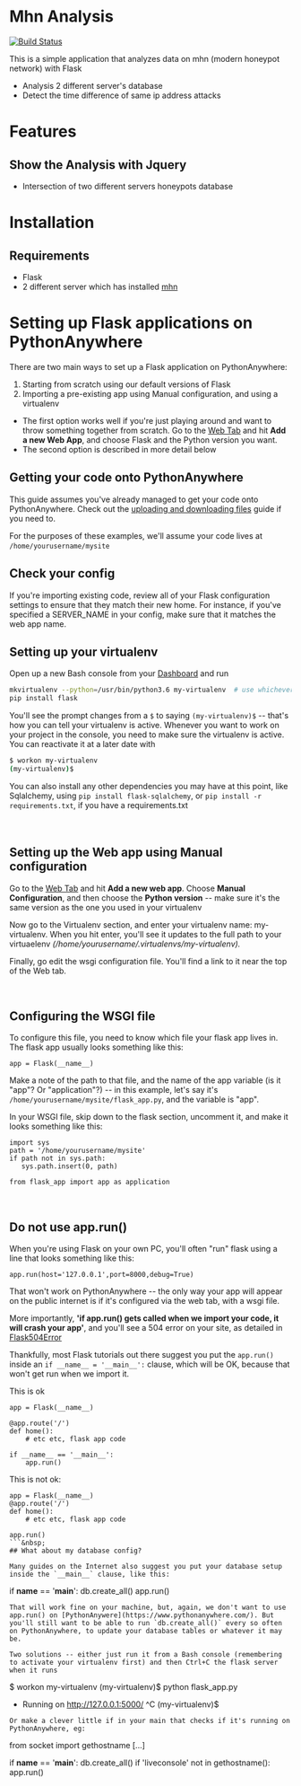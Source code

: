# Mhn Analysis

[![Build Status](https://travis-ci.org/joemccann/dillinger.svg?branch=master)](https://github.com/omerfarukbaysal/mhnanalysis)

This is a simple application that analyzes data on mhn (modern honeypot network) with Flask

  - Analysis 2 different server's database
  - Detect the time difference of same ip address attacks
&nbsp;
&nbsp;
# Features
## Show the Analysis with Jquery

  - Intersection of two different servers honeypots database
&nbsp;
&nbsp;
&nbsp;
# Installation
## Requirements

  - Flask
  - 2 different server which has installed [mhn](https://github.com/pwnlandia/mhn)
&nbsp;
&nbsp;
# Setting up Flask applications on PythonAnywhere

There are two main ways to set up a Flask application on PythonAnywhere:

  1. Starting from scratch using our default versions of Flask
  2. Importing a pre-existing app using Manual configuration, and using a virtualenv

  - The first option works well if you're just playing around and want to throw something together from scratch. Go to the [Web Tab](https://www.pythonanywhere.com/web_app_setup) and hit **Add a new Web App**, and choose Flask and the Python version you want.
  - The second option is described in more detail below
&nbsp;
&nbsp;
&nbsp;
## Getting your code onto PythonAnywhere

This guide assumes you've already managed to get your code onto PythonAnywhere. Check out the [uploading and downloading files](https://help.pythonanywhere.com/pages/UploadingAndDownloadingFiles) guide if you need to.

For the purposes of these examples, we'll assume your code lives at `/home/yourusername/mysite`
&nbsp;
&nbsp;
&nbsp;
## Check your config


If you're importing existing code, review all of your Flask configuration settings to ensure that they match their new home. For instance, if you've specified a SERVER_NAME in your config, make sure that it matches the web app name.
&nbsp;
&nbsp;
&nbsp;
## Setting up your virtualenv

Open up a new Bash console from your [Dashboard](https://www.pythonanywhere.com/consoles) and run
```bash
mkvirtualenv --python=/usr/bin/python3.6 my-virtualenv  # use whichever python version you prefer
pip install flask
```
You'll see the prompt changes from a `$` to saying `(my-virtualenv)$` -- that's how you can tell your virtualenv is active. Whenever you want to work on your project in the console, you need to make sure the virtualenv is active. You can reactivate it at a later date with
```bash
$ workon my-virtualenv
(my-virtualenv)$
```
You can also install any other dependencies you may have at this point, like Sqlalchemy, using `pip install flask-sqlalchemy`, or `pip install -r requirements.txt`, if you have a requirements.txt
&nbsp;
\
\
&nbsp;
## Setting up the Web app using Manual configuration

Go to the [Web Tab](https://www.pythonanywhere.com/web_app_setup) and hit **Add a new web app**. Choose **Manual Configuration**, and then choose the **Python version** -- make sure it's the same version as the one you used in your virtualenv

Now go to the Virtualenv section, and enter your virtualenv name: my-virtualenv. When you hit enter, you'll see it updates to the full path to your virtuaelenv *(/home/yourusername/.virtualenvs/my-virtualenv).*

Finally, go edit the wsgi configuration file. You'll find a link to it near the top of the Web tab.

&nbsp;
&nbsp;
## Configuring the WSGI file

To configure this file, you need to know which file your flask app lives in. The flask app usually looks something like this:

```
app = Flask(__name__)
```

Make a note of the path to that file, and the name of the app variable (is it "app"? Or "application"?) -- in this example, let's say it's `/home/yourusername/mysite/flask_app.py`, and the variable is "app".

In your WSGI file, skip down to the flask section, uncomment it, and make it looks something like this:

```
import sys
path = '/home/yourusername/mysite'
if path not in sys.path:
   sys.path.insert(0, path)

from flask_app import app as application
```
&nbsp;
## Do not use app.run()

When you're using Flask on your own PC, you'll often "run" flask using a line that looks something like this:
```
app.run(host='127.0.0.1',port=8000,debug=True)
```

That won't work on PythonAnywhere -- the only way your app will appear on the public internet is if it's configured via the web tab, with a wsgi file.

More importantly, **'if app.run() gets called when we import your code, it will crash your app'**, and you'll see a 504 error on your site, as detailed in [Flask504Error](https://help.pythonanywhere.com/pages/Flask504Error)

Thankfully, most Flask tutorials out there suggest you put the `app.run()` inside an `if __name__ = '__main__':` clause, which will be OK, because that won't get run when we import it.

This is ok
```
app = Flask(__name__)

@app.route('/')
def home():
    # etc etc, flask app code

if __name__ == '__main__':
    app.run()
```
This is not ok:
```
app = Flask(__name__)
@app.route('/')
def home():
    # etc etc, flask app code

app.run()
```&nbsp;
## What about my database config?

Many guides on the Internet also suggest you put your database setup inside the `__main__` clause, like this:
```
if __name__ == '__main__':
    db.create_all()
    app.run()
```
That will work fine on your machine, but, again, we don't want to use app.run() on [PythonAnywere](https://www.pythonanywhere.com/). But you'll still want to be able to run `db.create_all()` every so often on PythonAnywhere, to update your database tables or whatever it may be.

Two solutions -- either just run it from a Bash console (remembering to activate your virtualenv first) and then Ctrl+C the flask server when it runs
```
$ workon my-virtualenv
(my-virtualenv)$ python flask_app.py
 * Running on http://127.0.0.1:5000/
^C
(my-virtualenv)$
```
Or make a clever little if in your main that checks if it's running on PythonAnywhere, eg:
```
from socket import gethostname
[...]

if __name__ == '__main__':
    db.create_all()
    if 'liveconsole' not in gethostname():
        app.run()
```
